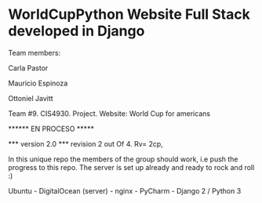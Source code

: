 # WorldCupPython Website Full Stack developed in Django

Team members:

Carla Pastor

Mauricio Espinoza

Ottoniel Javitt


Team #9. CIS4930. Project. Website: World Cup for americans

******  EN PROCESO *****


*** version 2.0 *** revision 2 out Of 4. Rv= 2cp,

In this unique repo the members of the group should work, i.e push the progress to this repo.
The server is set up already and ready to rock and roll :) 


Ubuntu - DigitalOcean (server) - nginx - PyCharm - Django 2 / Python 3
